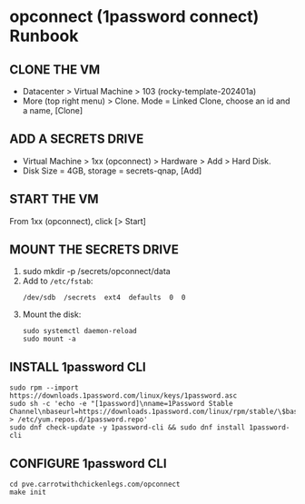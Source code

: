 # opconnect (1password connect) Runbook


## CLONE THE VM

- Datacenter > Virtual Machine > 103 (rocky-template-202401a)
- More (top right menu) > Clone. Mode = Linked Clone, choose an id and a name, [Clone]


## ADD A SECRETS DRIVE

- Virtual Machine > 1xx (opconnect) > Hardware > Add > Hard Disk.
- Disk Size = 4GB, storage = secrets-qnap, [Add]


## START THE VM

From 1xx (opconnect), click [> Start]


## MOUNT THE SECRETS DRIVE

1. sudo mkdir -p /secrets/opconnect/data
2. Add to `/etc/fstab`:
	```
	/dev/sdb  /secrets  ext4  defaults  0  0
	```
3. Mount the disk:
	```
	sudo systemctl daemon-reload
	sudo mount -a
	```


## INSTALL 1password CLI

```
sudo rpm --import https://downloads.1password.com/linux/keys/1password.asc
sudo sh -c 'echo -e "[1password]\nname=1Password Stable Channel\nbaseurl=https://downloads.1password.com/linux/rpm/stable/\$basearch\nenabled=1\ngpgcheck=1\nrepo_gpgcheck=1\ngpgkey=\"https://downloads.1password.com/linux/keys/1password.asc\"" > /etc/yum.repos.d/1password.repo'
sudo dnf check-update -y 1password-cli && sudo dnf install 1password-cli
```


## CONFIGURE 1password CLI

```
cd pve.carrotwithchickenlegs.com/opconnect
make init
```
